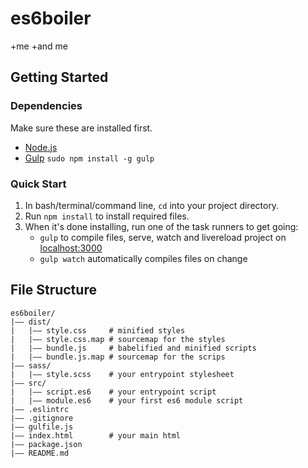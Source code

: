 # es6boiler
+me
+and me
## Getting Started

### Dependencies
Make sure these are installed first.

* [Node.js](http://nodejs.org)
* [Gulp](http://gulpjs.com) `sudo npm install -g gulp`

### Quick Start

1. In bash/terminal/command line, `cd` into your project directory.
2. Run `npm install` to install required files.
3. When it's done installing, run one of the task runners to get going:
	* `gulp` to compile files, serve, watch and livereload project on [localhost:3000](http://localhost:3000)
	* `gulp watch` automatically compiles files on change
	
## File Structure
```
es6boiler/
|—— dist/
|   |—— style.css     # minified styles
|   |—— style.css.map # sourcemap for the styles
|   |—— bundle.js     # babelified and minified scripts
|   |—— bundle.js.map # sourcemap for the scrips
|—— sass/
|   |—— style.scss    # your entrypoint stylesheet
|—— src/
|   |—— script.es6    # your entrypoint script
|   |—— module.es6    # your first es6 module script
|—— .eslintrc
|—— .gitignore
|—— gulfile.js
|—— index.html        # your main html
|—— package.json
|—— README.md
```
